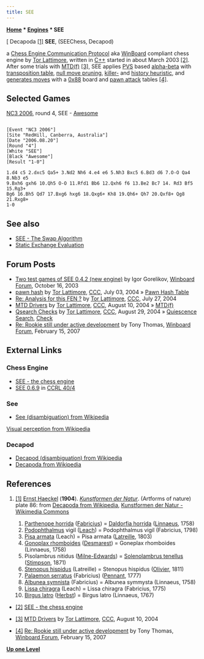 ```yaml
---
title: SEE
---
```

**[Home](Home "Home") \* [Engines](Engines "Engines") \* SEE**



[ Decapoda <a id="cite-note-1" href="#cite-ref-1">[1]</a>
**SEE**, (SEEChess, Decapod)  

a [Chess Engine Communication Protocol](Chess_Engine_Communication_Protocol "Chess Engine Communication Protocol") aka [WinBoard](WinBoard "WinBoard") compliant chess engine by [Tor Lattimore](Tor_Lattimore "Tor Lattimore"), written in [C++](Cpp "Cpp") started in about March 2003 <a id="cite-note-2" href="#cite-ref-2">[2]</a>. 
After some trials with [MTD(f)](MTD(f) "MTD(f)") <a id="cite-note-3" href="#cite-ref-3">[3]</a>, SEE applies [PVS](Principal_Variation_Search "Principal Variation Search") based [alpha-beta](Alpha-Beta "Alpha-Beta") with [transposition table](Transposition_Table "Transposition Table"), [null move pruning](Null_Move_Pruning "Null Move Pruning"), [killer-](Killer_Heuristic "Killer Heuristic") and [history heuristic](History_Heuristic "History Heuristic"), and [generates moves](Move_Generation "Move Generation") with a [0x88](0x88 "0x88") board and [pawn attack](Pawn_Attacks_(Bitboards) "Pawn Attacks (Bitboards)") tables <a id="cite-note-4" href="#cite-ref-4">[4]</a>. 



## Selected Games


[NC3 2006](NC3_2006 "NC3 2006"), round 4, SEE - [Awesome](Awesome "Awesome")




```

[Event "NC3 2006"]
[Site "RedHill, Canberra, Australia"]
[Date "2006.08.20"]
[Round "4"]
[White "SEE"]
[Black "Awesome"]
[Result "1-0"]

1.d4 c5 2.dxc5 Qa5+ 3.Nd2 Nh6 4.e4 e6 5.Nh3 Bxc5 6.Bd3 d6 7.O-O Qa4 8.Nb3 e5 
9.Bxh6 gxh6 10.Qh5 O-O 11.Rfd1 Bb6 12.Qxh6 f6 13.Be2 Bc7 14. Rd3 Bf5 15.Rg3+ 
Bg6 16.Bh5 Qd7 17.Bxg6 hxg6 18.Qxg6+ Kh8 19.Qh6+ Qh7 20.Qxf8+ Qg8 21.Rxg8+ 
1-0

```

## See also


* [SEE - The Swap Algorithm](SEE_-_The_Swap_Algorithm "SEE - The Swap Algorithm")
* [Static Exchange Evaluation](Static_Exchange_Evaluation "Static Exchange Evaluation")


## Forum Posts


* [Two test games of SEE 0.4.2 (new engine)](http://www.open-aurec.com/wbforum/viewtopic.php?f=18&t=44619) by Igor Gorelikov, [Winboard Forum](Computer_Chess_Forums "Computer Chess Forums"), October 16, 2003
* [pawn hash](https://www.stmintz.com/ccc/index.php?id=373656) by [Tor Lattimore](Tor_Lattimore "Tor Lattimore"), [CCC](CCC "CCC"), July 03, 2004 » [Pawn Hash Table](Pawn_Hash_Table "Pawn Hash Table")
* [Re: Analysis for this FEN ?](https://www.stmintz.com/ccc/index.php?id=379315) by [Tor Lattimore](Tor_Lattimore "Tor Lattimore"), [CCC](CCC "CCC"), July 27, 2004
* [MTD Drivers](https://www.stmintz.com/ccc/index.php?id=381595) by [Tor Lattimore](Tor_Lattimore "Tor Lattimore"), [CCC](CCC "CCC"), August 10, 2004 » [MTD(f)](MTD(f) "MTD(f)")
* [Qsearch Checks](https://www.stmintz.com/ccc/index.php?id=385027) by [Tor Lattimore](Tor_Lattimore "Tor Lattimore"), [CCC](CCC "CCC"), August 29, 2004 » [Quiescence Search](Quiescence_Search "Quiescence Search"), [Check](Check "Check")
* [Re: Rookie still under active development](http://www.open-aurec.com/wbforum/viewtopic.php?f=2&t=6209&start=5) by Tony Thomas, [Winboard Forum](Computer_Chess_Forums "Computer Chess Forums"), February 15, 2007


## External Links


### Chess Engine


* [SEE - the chess engine](http://home.netspeed.com.au/lattimore/)
* [SEE 0.6.9](http://www.computerchess.org.uk/ccrl/404/cgi/engine_details.cgi?print=Details&each_game=1&eng=SEE%200.6.9#SEE_0_6_9) in [CCRL 40/4](CCRL "CCRL")


### See


* [See (disambiguation) from Wikipedia](https://en.wikipedia.org/wiki/See)


 [Visual perception from Wikipedia](https://en.wikipedia.org/wiki/Visual_perception)
### Decapod


* [Decapod (disambiguation) from Wikipedia](https://en.wikipedia.org/wiki/Decapod)
* [Decapoda from Wikipedia](https://en.wikipedia.org/wiki/Decapoda)


## References


1. <a id="cite-ref-1" href="#cite-note-1">[1]</a> [Ernst Haeckel](https://en.wikipedia.org/wiki/Ernst_Haeckel) (**1904**). *[Kunstformen der Natur](https://en.wikipedia.org/wiki/Kunstformen_der_Natur)*. (Artforms of nature) plate 86: from [Decapoda from Wikipedia](https://en.wikipedia.org/wiki/Decapoda), [Kunstformen der Natur - Wikimedia Commons](http://commons.wikimedia.org/wiki/Kunstformen_der_Natur)

	1. [Parthenope horrida](https://en.wikipedia.org/wiki/Parthenopidae) ([Fabricius](https://en.wikipedia.org/wiki/Johan_Christian_Fabricius)) = [Daldorfia horrida](http://eol.org/pages/1021872/overview) ([Linnaeus](https://en.wikipedia.org/wiki/Carl_Linnaeus), 1758)
	2. [Podophthalmus](https://en.wikipedia.org/wiki/Portunidae) vigil ([Leach](https://en.wikipedia.org/wiki/William_Elford_Leach)) = Podophthalmus vigil (Fabricius, 1798)
	3. [Pisa armata](https://en.wikipedia.org/wiki/Pisa_armata) (Leach) = Pisa armata ([Latreille](https://en.wikipedia.org/wiki/Latreille), 1803)
	4. [Gonoplax rhomboides](https://en.wikipedia.org/wiki/Goneplax_rhomboides) ([Desmarest](https://en.wikipedia.org/wiki/Eug%C3%A8ne_Anselme_S%C3%A9bastien_L%C3%A9on_Desmarest)) = Goneplax rhomboides (Linnaeus, 1758)
	5. Pisolambrus nitidus ([Milne-Edwards](https://en.wikipedia.org/wiki/Alphonse_Milne-Edwards)) = [Solenolambrus tenellus](https://en.wikipedia.org/wiki/List_of_Atlantic_decapod_species) ([Stimpson](https://en.wikipedia.org/wiki/William_Stimpson), 1871)
	6. [Stenopus hispidus](https://en.wikipedia.org/wiki/Stenopus_hispidus) (Latreille) = Stenopus hispidus ([Olivier](https://en.wikipedia.org/wiki/Guillaume-Antoine_Olivier), 1811)
	7. [Palaemon serratus](https://en.wikipedia.org/wiki/Palaemon_serratus) (Fabricius) ([Pennant](https://en.wikipedia.org/wiki/Thomas_Pennant), 1777)
	8. [Albunea symnista](https://en.wikipedia.org/wiki/Albunea_%28genus%29) (Fabricius) = Albunea symmysta (Linnaeus, 1758)
	9. [Lissa chiragra](http://commons.wikimedia.org/wiki/Category:Lissa_chiragra) (Leach) = Lissa chiragra (Fabricius, 1775)
	10. [Birgus latro](https://en.wikipedia.org/wiki/Coconut_crab) ([Herbst](https://en.wikipedia.org/wiki/Johann_Friedrich_Wilhelm_Herbst)) = Birgus latro (Linnaeus, 1767)


- <a id="cite-ref-2" href="#cite-note-2">[2]</a> [SEE - the chess engine](http://home.netspeed.com.au/lattimore/)

- <a id="cite-ref-3" href="#cite-note-3">[3]</a> [MTD Drivers](https://www.stmintz.com/ccc/index.php?id=381595) by [Tor Lattimore](Tor_Lattimore "Tor Lattimore"), [CCC](CCC "CCC"), August 10, 2004

- <a id="cite-ref-4" href="#cite-note-4">[4]</a> [Re: Rookie still under active development](http://www.open-aurec.com/wbforum/viewtopic.php?f=2&t=6209&start=5) by Tony Thomas, [Winboard Forum](Computer_Chess_Forums "Computer Chess Forums"), February 15, 2007


**[Up one Level](Engines "Engines")**







 

